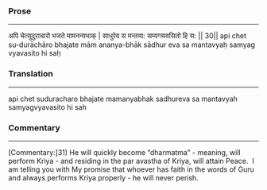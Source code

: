 ### Prose 
 --- 
अपि चेत्सुदुराचारो भजते मामनन्यभाक् |
साधुरेव स मन्तव्य: सम्यग्व्यवसितो हि स: || 30||
api chet su-durāchāro bhajate mām ananya-bhāk
sādhur eva sa mantavyaḥ samyag vyavasito hi saḥ

### Translation 
 --- 
api chet suduracharo bhajate mamanyabhak sadhureva sa mantavyah samyagvyavasito hi sah

### Commentary 
 --- 
[Commentary:]31) He will quickly become “dharmatma” - meaning, will perform Kriya - and residing in the par avastha of Kriya, will attain Peace.  I am telling you with My promise that whoever has faith in the words of Guru and always performs Kriya properly - he will never perish.